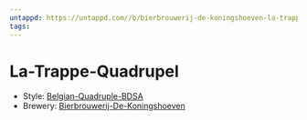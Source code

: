 ```yaml
---
untappd: https://untappd.com//b/bierbrouwerij-de-koningshoeven-la-trappe-quadrupel/1830
tags:
---
```


# La-Trappe-Quadrupel

- Style: [Belgian-Quadruple-BDSA](Belgian-Quadruple-BDSA.md)
- Brewery: [Bierbrouwerij-De-Koningshoeven](Bierbrouwerij-De-Koningshoeven.md)